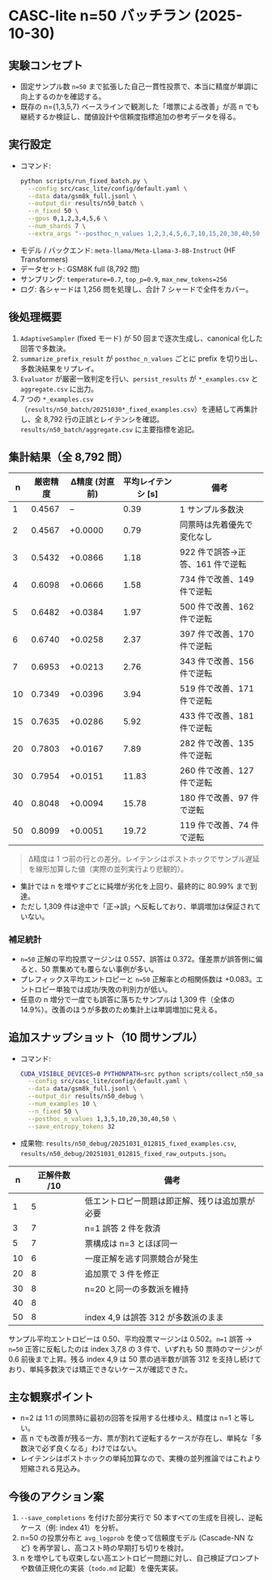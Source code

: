 # CASC-lite n=50 バッチラン (2025-10-30)

## 実験コンセプト
- 固定サンプル数 `n=50` まで拡張した自己一貫性投票で、本当に精度が単調に向上するのかを確認する。
- 既存の n={1,3,5,7} ベースラインで観測した「増票による改善」が高 n でも継続するか検証し、閾値設計や信頼度指標追加の参考データを得る。

## 実行設定
- コマンド:
  ```bash
  python scripts/run_fixed_batch.py \
    --config src/casc_lite/config/default.yaml \
    --data data/gsm8k_full.jsonl \
    --output_dir results/n50_batch \
    --n_fixed 50 \
    --gpus 0,1,2,3,4,5,6 \
    --num_shards 7 \
    --extra_args "--posthoc_n_values 1,2,3,4,5,6,7,10,15,20,30,40,50 --save_entropy_tokens 32"
  ```
- モデル / バックエンド: `meta-llama/Meta-Llama-3-8B-Instruct` (HF Transformers)
- データセット: GSM8K full (8,792 問)
- サンプリング: `temperature=0.7`, `top_p=0.9`, `max_new_tokens=256`
- ログ: 各シャードは 1,256 問を処理し、合計 7 シャードで全件をカバー。

## 後処理概要
1. `AdaptiveSampler` (fixed モード) が 50 回まで逐次生成し、canonical 化した回答で多数決。
2. `summarize_prefix_result` が `posthoc_n_values` ごとに prefix を切り出し、多数決結果をリプレイ。
3. `Evaluator` が厳密一致判定を行い、`persist_results` が `*_examples.csv` と `aggregate.csv` に出力。
4. 7 つの `*_examples.csv`（`results/n50_batch/20251030*_fixed_examples.csv`）を連結して再集計し、全 8,792 行の正誤とレイテンシを確認。
   `results/n50_batch/aggregate.csv` に主要指標を追記。

## 集計結果（全 8,792 問）
| n | 厳密精度 | Δ精度 (対直前) | 平均レイテンシ [s] | 備考 |
|---|---------|---------------|--------------------|------|
| 1 | 0.4567 | –           | 0.39 | 1 サンプル多数決 |
| 2 | 0.4567 | +0.0000 | 0.79 | 同票時は先着優先で変化なし |
| 3 | 0.5432 | +0.0866 | 1.18 | 922 件で誤答→正答、161 件で逆転 |
| 4 | 0.6098 | +0.0666 | 1.58 | 734 件で改善、149 件で逆転 |
| 5 | 0.6482 | +0.0384 | 1.97 | 500 件で改善、162 件で逆転 |
| 6 | 0.6740 | +0.0258 | 2.37 | 397 件で改善、170 件で逆転 |
| 7 | 0.6953 | +0.0213 | 2.76 | 343 件で改善、156 件で逆転 |
| 10 | 0.7349 | +0.0396 | 3.94 | 519 件で改善、171 件で逆転 |
| 15 | 0.7635 | +0.0286 | 5.92 | 433 件で改善、181 件で逆転 |
| 20 | 0.7803 | +0.0167 | 7.89 | 282 件で改善、135 件で逆転 |
| 30 | 0.7954 | +0.0151 | 11.83 | 260 件で改善、127 件で逆転 |
| 40 | 0.8048 | +0.0094 | 15.78 | 180 件で改善、97 件で逆転 |
| 50 | 0.8099 | +0.0051 | 19.72 | 119 件で改善、74 件で逆転 |

> Δ精度は 1 つ前の行との差分。レイテンシはポストホックでサンプル遅延を線形加算した値（実際の並列実行より悲観的）。

- 集計では n を増やすごとに純増が劣化を上回り、最終的に 80.99% まで到達。
- ただし 1,309 件は途中で「正→誤」へ反転しており、単調増加は保証されていない。

### 補足統計
- `n=50` 正解の平均投票マージンは 0.557、誤答は 0.372。僅差票が誤答側に偏ると、50 票集めても覆らない事例が多い。
- プレフィックス平均エントロピーと `n=50` 正解率との相関係数は +0.083。エントロピー単独では成功/失敗の判別力が低い。
- 任意の n 増分で一度でも誤答に落ちたサンプルは 1,309 件（全体の 14.9%）。改善のほうが多数のため集計上は単調増加に見える。

## 追加スナップショット（10 問サンプル）
- コマンド:
  ```bash
  CUDA_VISIBLE_DEVICES=0 PYTHONPATH=src python scripts/collect_n50_sample.py \
    --config src/casc_lite/config/default.yaml \
    --data data/gsm8k_full.jsonl \
    --output_dir results/n50_debug \
    --num_examples 10 \
    --n_fixed 50 \
    --posthoc_n_values 1,3,5,10,20,30,40,50 \
    --save_entropy_tokens 32
  ```
- 成果物: `results/n50_debug/20251031_012815_fixed_examples.csv`, `results/n50_debug/20251031_012815_fixed_raw_outputs.json`。

| n | 正解件数 /10 | 備考 |
|---|---------------|------|
| 1 | 5 | 低エントロピー問題は即正解、残りは追加票が必要 |
| 3 | 7 | n=1 誤答 2 件を救済 |
| 5 | 7 | 票構成は n=3 とほぼ同一 |
| 10 | 6 | 一度正解を逃す同票競合が発生 |
| 20 | 8 | 追加票で 3 件を修正 |
| 30 | 8 | n=20 と同一の多数派を維持 |
| 40 | 8 | |
| 50 | 8 | index 4,9 は誤答 312 が多数派のまま |

サンプル平均エントロピーは 0.50、平均投票マージンは 0.502。`n=1` 誤答 → `n=50` 正答に反転したのは index 3,7,8 の 3 件で、いずれも 50 票時のマージンが 0.6 前後まで上昇。残る index 4,9 は 50 票の過半数が誤答 312 を支持し続けており、単純多数決では矯正できないケースが確認できた。

## 主な観察ポイント
- n=2 は 1:1 の同票時に最初の回答を採用する仕様ゆえ、精度は n=1 と等しい。
- 高 n でも改善が残る一方、票が割れて逆転するケースが存在し、単純な「多数決で必ず良くなる」わけではない。
- レイテンシはポストホックの単純加算なので、実機の並列推論ではこれより短縮される見込み。

## 今後のアクション案
1. `--save_completions` を付けた部分実行で 50 本すべての生成を目視し、逆転ケース（例: index 41）を分析。
2. n=50 の投票分布と `avg_logprob` を使って信頼度モデル (Cascade-NN など) を再学習し、高コスト時の早期打ち切りを検討。
3. n を増やしても収束しない高エントロピー問題に対し、自己検証プロンプトや数値正規化の実装（`todo.md` 記載）を優先実装。
